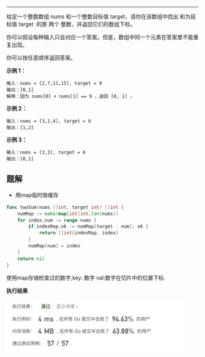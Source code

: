***
>
给定一个整数数组 nums 和一个整数目标值 target，请你在该数组中找出 和为目标值 target  的那 两个 整数，并返回它们的数组下标。

你可以假设每种输入只会对应一个答案。但是，数组中同一个元素在答案里不能重复出现。

你可以按任意顺序返回答案。


**示例 1：**
```
输入：nums = [2,7,11,15], target = 9
输出：[0,1]
解释：因为 nums[0] + nums[1] == 9 ，返回 [0, 1] 。
```
**示例 2：**
```
输入：nums = [3,2,4], target = 6
输出：[1,2]
```
**示例 3：**
```
输入：nums = [3,3], target = 6
输出：[0,1]
```

## 题解
- 用map临时做缓存

```go
func twoSum(nums []int, target int) []int {
    numMap := make(map[int]int,len(nums))
    for index,num := range nums {
        if indexMap,ok := numMap[target - num]; ok {
            return []int{indexMap, index}
        }
        numMap[num] = index
    }
    return nil
}
```
使用map存储检查过的数字,key: 数字 val:数字在切片中的位置下标.

**执行结果**

![结果](./../img/1.两数之和.png)
